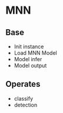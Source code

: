 
# MNN

## Base

* Init instance
* Load MNN Model
* Model infer
* Model output

## Operates

* classify
* detection
